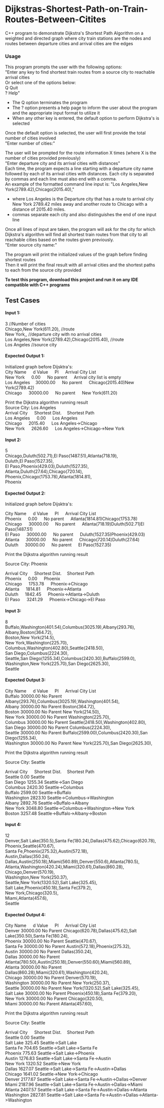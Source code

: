 # Dijkstras-Shortest-Path-on-Train-Routes-Between-Citites
C++ program to demonstrate Dijkstra's Shortest Path Algorithm on a weighted and directed graph where city train stations are the nodes and routes between departure cities and arrival cities are the edges

### Usage
This program prompts the user with the following options: <br/>
  "Enter any key to find shortest train routes from a source city to reachable arrival cities <br/>
  Or select one of the options below: <br/>
  Q Quit <br/>
  ? Help" <br/>
  
- The Q option terminates the program <br/>
- The ? option presents a help page to inform the user about the program and the appropriate input format to utilize it <br/>
- When any other key is entered, the default option to perform Dijkstra's is selected  <br/>

Once the default option is selected, the user will first provide the total number of cities involved <br/>
  "Enter number of cities:"
  
The user will be prompted for the route information X times (where X is the number of cities provided previously) <br/>
  "Enter departure city and its arrival cities with distances" <br/>
 Each time, the program expects a line starting with a departure city name followed by each of its arrival cities with distances. 
 Each city is separated by commas and each line must also end with a comma. <br/>
 An example of the formatted command line input is: 
   "Los Angeles,New York(2789.42),Chicago(2015.40),"
  - where Los Angeles is the Departure city that has a route to arrival city New York 2789.42 miles away and another route to Chicago with a distance of 2015.40 miles.
  - commas separate each city and also distinguishes the end of one input line  <br/>
 
 Once all lines of input are taken, the program will ask for the city for which Dijkstra's algorithm will find all shortest train routes from that city to all reachable cities based on the routes given previously. <br/>
 "Enter source city name:" <br/>
 
The program will print the initialized values of the graph before finding shortest routes <br/>
Then it will print the final result with all arrival cities and the shortest paths to each from the source city provided



**To test this program, download this project and run it on any IDE compatible with C++ programs**

## Test Cases
#### Input 1:<br/>
3 //Number of cities <br/>
Chicago,New York(611.20), //route <br/>
New York,, //departure city with no arrival cities <br/>
Los Angeles,New York(2789.42),Chicago(2015.40), //route <br/>
Los Angeles //source city <br/>

#### Expected Output 1:<br/>
Initialized graph before Dijsktra's:<br/>
City Name  &emsp;     d Value &emsp;     PI     &emsp;        Arrival City List<br/>
New York   &emsp;     0.00    &emsp;     No parent &emsp;     Arrival city list is empty<br/>
Los Angeles&emsp;     30000.00  &emsp;   No parent  &emsp;    Chicago(2015.40)New York(2789.42)<br/>
Chicago  &emsp;       30000.00  &emsp;   No parent   &emsp;   New York(611.20)<br/>

Print the Dijkstra algorithm running result<br/>
Source City: Los Angeles<br/>
Arrival City &emsp; Shortest Dist. &emsp;Shortest Path <br/>
Los Angeles &emsp;  0.00   &emsp;        Los Angeles<br/>
Chicago    &emsp;   2015.40    &emsp;    Los Angeles->Chicago<br/>
New York   &emsp;   2626.60    &emsp;    Los Angeles->Chicago->New York<br/>

#### Input 2:<br/>
5 <br/>
Chicago,Duluth(502.71),El Paso(1487.51),Atlanta(718.19), <br/>
Duluth,El Paso(1527.35), <br/>
El Paso,Phoenix(429.03),Duluth(1527.35),<br/>
Atlanta,Duluth(27.64),Chicago(720.14),<br/>
Phoenix,Chicago(1753.78),Atlanta(1814.81),<br/>
Phoenix<br/>
 
#### Expected Output 2:<br/>
Initialized graph before Dijsktra's:<br/>

City Name  &emsp;     d Value &emsp;     PI     &emsp;        Arrival City List<br/>
Phoenix   &emsp;      0.00     &emsp;    No parent   &emsp;    Atlanta(1814.81)Chicago(1753.78)<br/>
Chicago  &emsp;       30000.00  &emsp;   No parent   &emsp;    Atlanta(718.19)Duluth(502.71)El Paso(1487.51)<br/>
El Paso   &emsp;      30000.00  &emsp;   No parent   &emsp;    Duluth(1527.35)Phoenix(429.03)<br/>
Atlanta   &emsp;      30000.00   &emsp;  No parent   &emsp;    Chicago(720.14)Duluth(27.64)<br/>
Duluth    &emsp;      30000.00  &emsp;   No parent     &emsp;  El Paso(1527.35)<br/>

Print the Dijkstra algorithm running result<br/>

Source City: Phoenix<br/>

Arrival City &emsp; Shortest Dist. &emsp;Shortest Path <br/>
Phoenix &emsp;        0.00    &emsp;        Phoenix<br/>
Chicago  &emsp;       1753.78  &emsp;       Phoenix->Chicago<br/>
Atlanta  &emsp;       1814.81  &emsp;       Phoenix->Atlanta<br/>
Duluth  &emsp;        1842.45  &emsp;       Phoenix->Atlanta->Duluth<br/>
El Paso   &emsp;      3241.29   &emsp;      Phoenix->Chicago->El Paso<br/>

#### Input 3: <br/>
8<br/>
Buffalo,Washington(401.54),Columbus(3025.19),Albany(293.76),<br/>
Albany,Boston(364.72),<br/>
Boston,New York(214.5),<br/>
New York,Washington(225.70),<br/>
Columbus,Washington(402.80),Seattle(2418.50),<br/>
San Diego,Columbus(2224.30),<br/>
Seattle,San Diego(1255.34),Columbus(2420.30),Buffalo(2599.0),<br/>
Washington,New York(225.70),San Diego(2625.30),<br/>
Seattle<br/>

#### Expected Output 3:<br/>
City Name  &emsp;     d Value &emsp;     PI     &emsp;        Arrival City List<br/>
Buffalo        30000.00    No Parent      Albany(293.76),Columbus(3025.19),Washington(401.54),<br/>
Albany         30000.00    No Parent      Boston(364.72),<br/>
Boston         30000.00    No Parent      New York(214.50),<br/>
New York       30000.00    No Parent      Washington(225.70),<br/>
Columbus       30000.00    No Parent      Seattle(2418.50),Washington(402.80),<br/>
San Diego      30000.00    No Parent      Columbus(2224.30),<br/>
Seattle        30000.00    No Parent      Buffalo(2599.00),Columbus(2420.30),San Diego(1255.34),<br/>
Washington     30000.00    No Parent      New York(225.70),San Diego(2625.30),<br/>

Print the Dijkstra algorithm running result<br/>

Source City: Seattle<br/>

Arrival City &emsp; Shortest Dist. &emsp;Shortest Path <br/>
Seattle        0.00           Seattle<br/>
San Diego      1255.34        Seattle->San Diego<br/>
Columbus       2420.30        Seattle->Columbus<br/>
Buffalo        2599.00        Seattle->Buffalo<br/>
Washington     2823.10        Seattle->Columbus->Washington<br/>
Albany         2892.76        Seattle->Buffalo->Albany<br/>
New York       3048.80        Seattle->Columbus->Washington->New York<br/>
Boston         3257.48        Seattle->Buffalo->Albany->Boston<br/>


#### Input 4: <br/>
12<br/>
Denver,Salt Lake(350.5),Santa Fe(180.24),Dallas(475.62),Chicago(620.78),<br/>
Phoenix,Seattle(470.67),<br/>
Santa Fe,Phoenix(275.32),Austin(572.18),<br/>
Austin,Dallas(350.24),<br/>
Dallas,Austin(250.18),Miami(560.89),Denver(550.6),Atlanta(780.5),<br/>
Atlanta,Washington(420.24),Miami(320.61),Dallas(860.28),<br/>
Chicago,Denver(570.19),<br/>
Washington,New York(250.37),<br/>
Seattle,New York(1320.52),Salt Lake(325.45),<br/>
Salt Lake,Phoenix(450.18),Santa Fe(379.2),<br/>
New York,Chicago(320.5),<br/>
Miami,Atlanta(457.6),<br/>
Seattle<br/>

#### Expected Output 4:<br/>
City Name  &emsp;     d Value &emsp;     PI     &emsp;        Arrival City List<br/>
Denver         30000.00    No Parent      Chicago(620.78),Dallas(475.62),Salt Lake(350.50),Santa Fe(180.24),<br/>
Phoenix        30000.00    No Parent      Seattle(470.67),<br/>
Santa Fe       30000.00    No Parent      Austin(572.18),Phoenix(275.32),<br/>
Austin         30000.00    No Parent      Dallas(350.24),<br/>
Dallas         30000.00    No Parent      Atlanta(780.50),Austin(250.18),Denver(550.60),Miami(560.89),<br/>
Atlanta        30000.00    No Parent      Dallas(860.28),Miami(320.61),Washington(420.24),<br/>
Chicago        30000.00    No Parent      Denver(570.19),<br/>
Washington     30000.00    No Parent      New York(250.37),<br/>
Seattle        30000.00    No Parent      New York(1320.52),Salt Lake(325.45),<br/>
Salt Lake      30000.00    No Parent      Phoenix(450.18),Santa Fe(379.20),<br/>
New York       30000.00    No Parent      Chicago(320.50),<br/>
Miami          30000.00    No Parent      Atlanta(457.60),<br/>

Print the Dijkstra algorithm running result<br/>

Source City: Seattle<br/>

Arrival City &emsp; Shortest Dist. &emsp;Shortest Path <br/>
Seattle        0.00           Seattle<br/>
Salt Lake      325.45         Seattle->Salt Lake<br/>
Santa Fe       704.65         Seattle->Salt Lake->Santa Fe<br/>
Phoenix        775.63         Seattle->Salt Lake->Phoenix<br/>
Austin         1276.83        Seattle->Salt Lake->Santa Fe->Austin<br/>
New York       1320.52        Seattle->New York<br/>
Dallas         1627.07        Seattle->Salt Lake->Santa Fe->Austin->Dallas<br/>
Chicago        1641.02        Seattle->New York->Chicago<br/>
Denver         2177.67        Seattle->Salt Lake->Santa Fe->Austin->Dallas->Denver<br/>
Miami          2187.96        Seattle->Salt Lake->Santa Fe->Austin->Dallas->Miami<br/>
Atlanta        2407.57        Seattle->Salt Lake->Santa Fe->Austin->Dallas->Atlanta<br/>
Washington     2827.81        Seattle->Salt Lake->Santa Fe->Austin->Dallas->Atlanta->Washington<br/>

